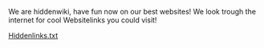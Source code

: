 We are hiddenwiki, have fun now on our best websites! We look trough the internet for cool Websitelinks you could visit!








[Hiddenlinks.txt](https://github.com/Hiddenwiki76/Hiddenwiki76/files/8191598/Hiddenlinks.txt)
